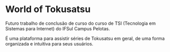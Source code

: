 # World of Tokusatsu

Futuro trabalho de conclusão de curso do curso de TSI (Tecnologia em Sistemas para Internet) do IFSul Campus Pelotas.

É uma plataforma para assistir séries de Tokusatsu em geral, de uma forma organizada e intuitiva para seus usuários.
